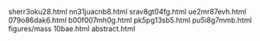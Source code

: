 sherr3oku28.html
nn31juacnb8.html
srav8gt04fg.html
ue2mr87evh.html
079o86dak6.html
b00f007mh0g.html
pk5pg13sb5.html
pu5i8g7mmb.html
figures/mass
10bae.html
abstract.html